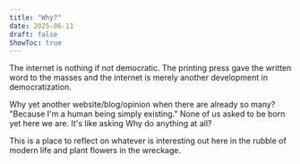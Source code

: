 ```yaml
---
title: "Why?"
date: 2025-06-11
draft: false
ShowToc: true
---
```

The internet is nothing if not democratic. The printing press gave the written word to the masses and the internet is merely another development in democratization.

Why yet another website/blog/opinion when there are already so many? "Because I'm a human being simply existing." None of us asked to be born yet here we are. It's like asking Why do anything at all?

This is a place to reflect on whatever is interesting out here in the rubble of modern life and plant flowers in the wreckage.
